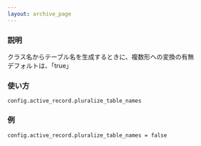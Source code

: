 ```yaml
---
layout: archive_page
---
```

### 説明
クラス名からテーブル名を生成するときに、複数形への変換の有無  
デフォルトは、「true」

### 使い方
    config.active_record.pluralize_table_names

### 例
    config.active_record.pluralize_table_names = false